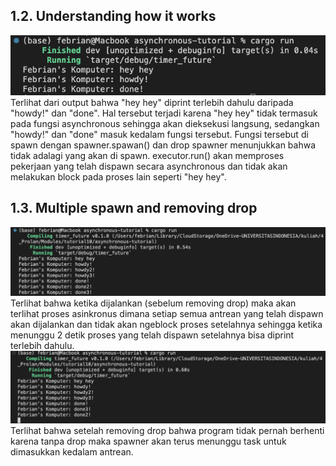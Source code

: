 ## 1.2. Understanding how it works
![](msc/1.png)
Terlihat dari output bahwa "hey hey" diprint terlebih dahulu daripada "howdy!" dan "done". Hal tersebut terjadi karena "hey hey" tidak termasuk pada fungsi asynchronous sehingga akan dieksekusi langsung, sedangkan "howdy!" dan "done" masuk kedalam fungsi tersebut. Fungsi tersebut di spawn dengan spawner.spawan() dan drop spawner menunjukkan bahwa tidak adalagi yang akan di spawn. executor.run() akan memproses pekerjaan yang telah dispawn secara asynchronous dan tidak akan melakukan block pada proses lain seperti "hey hey".

## 1.3. Multiple spawn and removing drop
![](msc/2.png)
Terlihat bahwa ketika dijalankan (sebelum removing drop) maka akan terlihat proses asinkronus dimana setiap semua antrean yang telah dispawn akan dijalankan dan tidak akan ngeblock proses setelahnya sehingga ketika menunggu 2 detik proses yang telah dispawn setelahnya bisa diprint terlebih dahulu.
![](msc/3.png)
Terlihat bahwa setelah removing drop bahwa program tidak pernah berhenti karena tanpa drop maka spawner akan terus menunggu task untuk dimasukkan kedalam antrean.